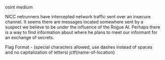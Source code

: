 osint medium

NICC netrunners have intercepted network traffic sent over an insecure channel. It seems there are messages located somewhere sent by a suspect we believe to be under the influence of the Rogue AI. Perhaps there is a way to find information about where he plans to meet our informant for an exchange of secrets.

Flag Format - (special characters allowed, use dashes instead of spaces and no capitalization of letters) jctf{name-of-location}
